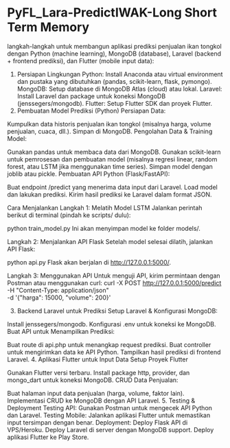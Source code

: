 # PyFL_Lara-PredictIWAK-Long Short Term Memory
langkah-langkah untuk membangun aplikasi prediksi penjualan ikan tongkol dengan Python (machine learning), MongoDB (database), Laravel (backend + frontend prediksi), dan Flutter (mobile input data):
1. Persiapan Lingkungan
Python: Install Anaconda atau virtual environment dan pustaka yang dibutuhkan (pandas, scikit-learn, flask, pymongo).
MongoDB: Setup database di MongoDB Atlas (cloud) atau lokal.
Laravel: Install Laravel dan package untuk koneksi MongoDB (jenssegers/mongodb).
Flutter: Setup Flutter SDK dan proyek Flutter.
2. Pembuatan Model Prediksi (Python)
Persiapan Data:

Kumpulkan data historis penjualan ikan tongkol (misalnya harga, volume penjualan, cuaca, dll.).
Simpan di MongoDB.
Pengolahan Data & Training Model:

Gunakan pandas untuk membaca data dari MongoDB.
Gunakan scikit-learn untuk pemrosesan dan pembuatan model (misalnya regresi linear, random forest, atau LSTM jika menggunakan time series).
Simpan model dengan joblib atau pickle.
Pembuatan API Python (Flask/FastAPI):

Buat endpoint /predict yang menerima data input dari Laravel.
Load model dan lakukan prediksi.
Kirim hasil prediksi ke Laravel dalam format JSON.

Cara Menjalankan
Langkah 1: Melatih Model LSTM
Jalankan perintah berikut di terminal (pindah ke scripts/ dulu):

python train_model.py
Ini akan menyimpan model ke folder models/.

Langkah 2: Menjalankan API Flask
Setelah model selesai dilatih, jalankan API Flask:

python api.py
Flask akan berjalan di http://127.0.0.1:5000/.

Langkah 3: Menggunakan API
Untuk menguji API, kirim permintaan dengan Postman atau menggunakan curl:
curl -X POST http://127.0.0.1:5000/predict \
     -H "Content-Type: application/json" \
     -d '{"harga": 15000, "volume": 200}'

3. Backend Laravel untuk Prediksi
Setup Laravel & Konfigurasi MongoDB:

Install jenssegers/mongodb.
Konfigurasi .env untuk koneksi ke MongoDB.
Buat API untuk Menampilkan Prediksi:

Buat route di api.php untuk menangkap request prediksi.
Buat controller untuk mengirimkan data ke API Python.
Tampilkan hasil prediksi di frontend Laravel.
4. Aplikasi Flutter untuk Input Data
Setup Proyek Flutter

Gunakan Flutter versi terbaru.
Install package http, provider, dan mongo_dart untuk koneksi MongoDB.
CRUD Data Penjualan:

Buat halaman input data penjualan (harga, volume, faktor lain).
Implementasi CRUD ke MongoDB dengan API Laravel.
5. Testing & Deployment
Testing API: Gunakan Postman untuk mengecek API Python dan Laravel.
Testing Mobile: Jalankan aplikasi Flutter untuk memastikan input tersimpan dengan benar.
Deployment:
Deploy Flask API di VPS/Heroku.
Deploy Laravel di server dengan MongoDB support.
Deploy aplikasi Flutter ke Play Store.
